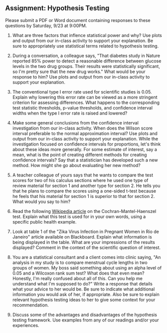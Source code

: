 ## Assignment: Hypothesis Testing

Please submit a PDF or Word document containing responses to these questions by Saturday, 9/23 at 9:00PM.

1. What are three factors that inflence statistical power and why? Use plots and output from our in-class activity to support your explanation. Be sure to appropriately use statistical terms related to hypothesis testing.

2. During a conversation, a colleague says, "That diabetes study in Nature reported 85% power to detect a reasonable difference between glucose levels in the two drug groups. Their results were statistically significant, so I'm pretty sure that the new drug works." What would be your response to him? Use plots and output from our in-class activity to support your explanation.

3. The conventional type I error rate used for scientific studies is 0.05. Explain why lowering this error rate can be viewed as a more stringent criterion for assessing differences. What happens to the corresponding test statistic thresholds, p-value thresholds, and confidence interval widths when the type I error rate is raised and lowered?

4. Make some general conclusions from the confidence interval investigation from our in-class activity. When does the Wilson score interval preferable to the normal approximation interval? Use plots and output from our in-class activity to support your explanation. While the investigation focused on confidence intervals for proportions, let's think about these ideas more generally. For some estimate of interest, say a mean, what is the point of creating different methods for creating confidence intervals? Say that a statistician has developed such a new method. How might she go about evaluating her new method?

5. A teacher colleague of yours says that he wants to compare the test scores for two of his calculus sections where he used one type of review material for section 1 and another type for section 2. He tells you that he plans to compare the scores using a one-sided t-test because he feels that his material for section 1 is superior to that for section 2. What would you say to him?

6. Read the following [Wikipedia article](https://en.wikipedia.org/wiki/Cochran%E2%80%93Mantel%E2%80%93Haenszel_statistics) on the Cochran-Mantel-Haenszel test. Explain what this test is used for in your own words, using a specific public health example.

7. Look at table 1 of the "Zika Virus Infection in Pregnant Women in Rio de Janeiro" article available on Blackboard. Explain what information is being displayed in the table. What are your impressions of the results displayed? Comment in the context of the scientific question of interest.

8. You are a statistical consultant and a client comes into clinic saying, "An analysis in my study is to compare menstrual cycle lengths in two groups of women. My boss said something about using an alpha level of 0.05 and a Wilcoxon rank sum test? What does that even mean? Honestly, I'm really confused about all of this. Can you help me understand what I'm supposed to do?" Write a response that details what your advice to her would be. Be sure to indicate what additional information you would ask of her, if appropriate. Also be sure to explain relevant hypothesis testing ideas to her to give some context for your recommendation.

9. Discuss some of the advantages and disadvantages of the hypothesis testing framework. Use examples from any of our readings and/or your experiences.
